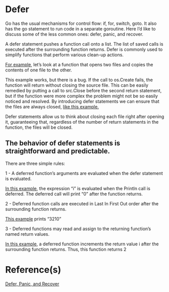 # Defer

Go has the usual mechanisms for control flow: if, for, switch, goto. It also has the go statement to run code in a separate goroutine. Here I’d like to discuss some of the less common ones: defer, panic, and recover.

A defer statement pushes a function call onto a list. The list of saved calls is executed after the surrounding function returns. Defer is commonly used to simplify functions that perform various clean-up actions.

[For example](./examples/defer-bug/main.go), let’s look at a function that opens two files and copies the contents of one file to the other.

This example works, but there is a bug. If the call to os.Create fails, the function will return without closing the source file. This can be easily remedied by putting a call to src.Close before the second return statement, but if the function were more complex the problem might not be so easily noticed and resolved. By introducing defer statements we can ensure that the files are always closed, [like this example.](./examples/defer/main.go)

Defer statements allow us to think about closing each file right after opening it, guaranteeing that, regardless of the number of return statements in the function, the files will be closed.

## The behavior of defer statements is straightforward and predictable.

There are three simple rules:

1 - A deferred function’s arguments are evaluated when the defer statement is evaluated.

[In this example](./examples/defer-print-i/main.go), the expression “i” is evaluated when the Println call is deferred. The deferred call will print “0” after the function returns.

2 - Deferred function calls are executed in Last In First Out order after the surrounding function returns.

[This example](./examples/defer-prints-3210/main.go) prints “3210”

3 - Deferred functions may read and assign to the returning function’s named return values.

[In this example](./examples/defer-function-increments/main.go), a deferred function increments the return value i after the surrounding function returns. Thus, this function returns 2

# Reference(s)

[Defer, Panic, and Recover](https://go.dev/blog/defer-panic-and-recover)
